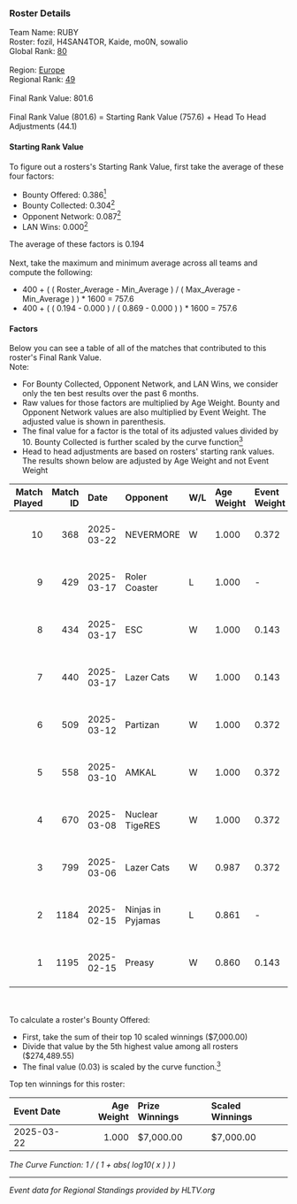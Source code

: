 ### Roster Details<br />
Team Name: RUBY<br />
Roster: fozil, H4SAN4TOR, Kaide, mo0N, sowalio<br />
Global Rank: [80](../../standings_global_2025_04_07.md)<br />
<br />
Region: [Europe]( ../../standings_europe_2025_04_07.md)<br />
Regional Rank: [49]( ../../standings_europe_2025_04_07.md)<br />
<br />
Final Rank Value:  801.6<br />
<br />
Final Rank Value (801.6) = Starting Rank Value (757.6) + Head To Head Adjustments (44.1)<br />

#### Starting Rank Value<br />
To figure out a rosters's Starting Rank Value, first take the average of these four factors:<br />
- Bounty Offered: 0.386[<sup>1</sup>](#table2)
- Bounty Collected: 0.304[<sup>2</sup>](#table1)
- Opponent Network: 0.087[<sup>2</sup>](#table1)
- LAN Wins: 0.000[<sup>2</sup>](#table1)

The average of these factors is 0.194<br />
<br />
Next, take the maximum and minimum average across all teams and compute the following:<br />
- 400 + ( ( Roster_Average - Min_Average ) / ( Max_Average - Min_Average ) ) * 1600 = 757.6
- 400 + ( ( 0.194 - 0.000 ) / ( 0.869 - 0.000 ) ) * 1600 = 757.6


#### Factors<br />
Below you can see a table of all of the matches that contributed to this roster's Final Rank Value.<br />
Note:<br />

- For Bounty Collected, Opponent Network, and LAN Wins, we consider only the ten best results over the past 6 months.
- Raw values for those factors are multiplied by Age Weight. Bounty and Opponent Network values are also multiplied by Event Weight. The adjusted value is shown in parenthesis.
- The final value for a factor is the total of its adjusted values divided by 10. Bounty Collected is further scaled by the curve function[<sup>3</sup>](#curveFunction)
- Head to head adjustments are based on rosters' starting rank values. The results shown below are adjusted by Age Weight and not Event Weight
<span id="table1"></span><br />


| Match Played | Match ID | Date       | Opponent          | W/L | Age Weight | Event Weight | Bounty Collected | Opponent Network | LAN Wins  | H2H Adj. | Roster                                 |
| -: | -: | :- | :- | :- | :- | :- | :- | :- | :- | -: | :- |
|           10 |      368 | 2025-03-22 | NEVERMORE         | W   | 1.000      | 0.372        | 0.016 (0.006)    | 0.410 (0.153)    | 0 (0.000) |    16.06 | fozil, H4SAN4TOR, Kaide, mo0N, sowalio |
|            9 |      429 | 2025-03-17 | Roler Coaster     | L   | 1.000      | -            | -                | -                | -         |   -22.46 | fozil, H4SAN4TOR, Kaide, mo0N, sowalio |
|            8 |      434 | 2025-03-17 | ESC               | W   | 1.000      | 0.143        | 0.000 (0.000)    | 0.054 (0.008)    | 0 (0.000) |     3.19 | fozil, H4SAN4TOR, Kaide, mo0N, sowalio |
|            7 |      440 | 2025-03-17 | Lazer Cats        | W   | 1.000      | 0.143        | 0.000 (0.000)    | 0.106 (0.015)    | 0 (0.000) |     4.29 | fozil, H4SAN4TOR, Kaide, mo0N, sowalio |
|            6 |      509 | 2025-03-12 | Partizan          | W   | 1.000      | 0.372        | 0.110 (0.041)    | 0.795 (0.296)    | 0 (0.000) |    21.80 | fozil, H4SAN4TOR, Kaide, mo0N, sowalio |
|            5 |      558 | 2025-03-10 | AMKAL             | W   | 1.000      | 0.372        | 0.005 (0.002)    | 0.718 (0.267)    | 0 (0.000) |    13.49 | fozil, H4SAN4TOR, Kaide, mo0N, sowalio |
|            4 |      670 | 2025-03-08 | Nuclear TigeRES   | W   | 1.000      | 0.372        | 0.006 (0.002)    | 0.196 (0.073)    | 0 (0.000) |    10.21 | fozil, H4SAN4TOR, Kaide, mo0N, sowalio |
|            3 |      799 | 2025-03-06 | Lazer Cats        | W   | 0.987      | 0.372        | 0.000 (0.000)    | 0.106 (0.039)    | 0 (0.000) |     6.18 | fozil, H4SAN4TOR, Kaide, mo0N, sowalio |
|            2 |     1184 | 2025-02-15 | Ninjas in Pyjamas | L   | 0.861      | -            | -                | -                | -         |   -17.59 | fozil, H4SAN4TOR, Kaide, mo0N, sowalio |
|            1 |     1195 | 2025-02-15 | Preasy            | W   | 0.860      | 0.143        | 0.005 (0.001)    | 0.139 (0.017)    | 0 (0.000) |     8.91 | fozil, H4SAN4TOR, Kaide, mo0N, sowalio |

<br />
<span id="table2"></span><br />
To calculate a roster's Bounty Offered:<br />

- First, take the sum of their top 10 scaled winnings ($7,000.00)
- Divide that value by the 5th highest value among all rosters ($274,489.55)
- The final value (0.03) is scaled by the curve function.[<sup>3</sup>](#curveFunction)

Top ten winnings for this roster:<br />

| Event Date | Age Weight | Prize Winnings | Scaled Winnings |
| :- | -: | :- | :- |
| 2025-03-22 |      1.000 | $7,000.00      | $7,000.00       |


<span id="curveFunction"></span>_The Curve Function: 1 / ( 1 + abs( log10( x ) ) )_<br />

---
_Event data for Regional Standings provided by HLTV.org_<br />
